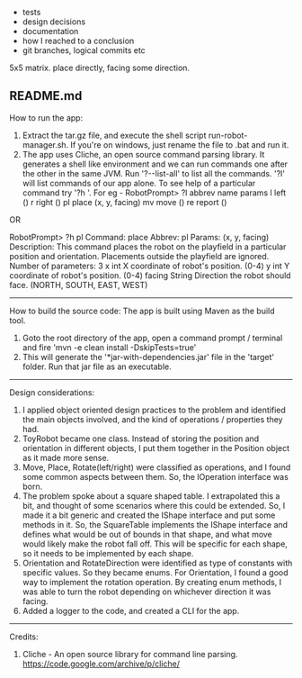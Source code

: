 - tests
- design decisions
- documentation
- how I reached to a conclusion
- git branches, logical commits etc


5x5 matrix.
place directly, facing some direction.

README.md
-------------------------------
How to run the app:
1) Extract the tar.gz file, and execute the shell script run-robot-manager.sh. If you're on windows, just rename the file to .bat and run it.
2) The app uses Cliche, an open source command parsing library. It generates a shell like environment and we can run commands one after the other in the same JVM. Run '?--list-all' to list all the commands. '?l' will list commands of our app alone. To see help of a particular command try '?h <command-name>'.
For eg - 
RobotPrompt> ?l
abbrev  name    params
l       left    ()
r       right   ()
pl      place   (x, y, facing)
mv      move    ()
re      report  ()

OR

RobotPrompt> ?h pl
Command: place
Abbrev:  pl
Params:  (x, y, facing)
Description: This command places the robot on the playfield in a particular position and orientation. Placements outside the playfield are ignored.
Number of parameters: 3
x       int     X coordinate of robot's position. (0-4)
y       int     Y coordinate of robot's position. (0-4)
facing  String  Direction the robot should face. (NORTH, SOUTH, EAST, WEST)

-------------------------------

How to build the source code:
The app is built using Maven as the build tool. 
1) Goto the root directory of the app, open a command prompt / terminal and fire 'mvn -e clean install -DskipTests=true'
2) This will generate the '*jar-with-dependencies.jar' file in the 'target' folder. Run that jar file as an executable.


-------------------------------
Design considerations:
1) I applied object oriented design practices to the problem and identified the main objects involved, and the kind of operations / properties they had.
2) ToyRobot became one class. Instead of storing the position and orientation in different objects, I put them together in the Position object as it made more sense.
3) Move, Place, Rotate(left/right) were classified as operations, and I found some common aspects between them. So, the IOperation interface was born.
4) The problem spoke about a square shaped table. I extrapolated this a bit, and thought of some scenarios where this could be extended. So, I made it a bit generic and created the IShape interface and put some methods in it. So, the SquareTable implements the IShape interface and defines what would be out of bounds in that shape, and what move would likely make the robot fall off. This will be specific for each shape, so it needs to be implemented by each shape.
5) Orientation and RotateDirection were identified as type of constants with specific values. So they became enums. For Orientation, I found a good way to implement the rotation operation. By creating enum methods, I was able to turn the robot depending on whichever direction it was facing.
6) Added a logger to the code, and created a CLI for the app. 


-------------------------------
Credits:
1) Cliche - An open source library for command line parsing. https://code.google.com/archive/p/cliche/